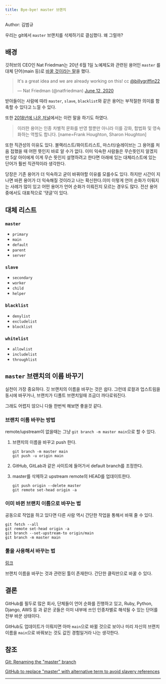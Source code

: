 ```yaml
---
title: Bye-bye! master 브랜치
---
```


Author: 김범규

우리는 git에서 `master` 브랜치를 삭제하기로 결심했다. 왜 그럴까?

## 배경

깃허브의 CEO인 Nat Friedman는 20년 6월 1일 노예제도와 관련된 용어인 `master` 를 대체 단어(main 등)로 [바꿀 것이라는 말](https://twitter.com/natfriedman/status/1271253144442253312)을 했다.

<blockquote class="twitter-tweet"><p lang="en" dir="ltr">It&#39;s a great idea and we are already working on this! cc <a href="https://twitter.com/billygriffin22?ref_src=twsrc%5Etfw">@billygriffin22</a></p>&mdash; Nat Friedman (@natfriedman) <a href="https://twitter.com/natfriedman/status/1271253144442253312?ref_src=twsrc%5Etfw">June 12, 2020</a></blockquote> <script async src="https://platform.twitter.com/widgets.js" charset="utf-8"></script>

받아들이는 사람에 따라 `master`, `slave`, `blacklist`와 같은 용어는 부적절한 의미를 함축할 수 있다고 느낄 수 있다.

또한 [2018년에 나온 저널](https://www.ncbi.nlm.nih.gov/pmc/articles/PMC6148600/)에서는 이런 말을 하기도 하였다.

> 이러한 용어는 인종 차별적 문화를 반영 할뿐만 아니라 이를 강화, 합법화 및 영속화하는 역할도 합니다. [name=Frank Houghton, Sharon Houghton]

또한 직관성의 이유도 있다. 블랙리스트/화이트리스트, 마스터/슬레이브는 그 용어를 처음 접했을 때 어떤 뜻인지 바로 알 수가 없다. 이미 익숙한 사람들은 무슨뜻인지 알겠지만 5살 아이에게 이게 무슨 뜻인지 설명하려고 한다면 아래에 있는 대체리스트에 있는 단어가 훨씬 직관적이라 생각한다.

당장은 기존 용어가 더 익숙하고 굳이 바꿔야할 이유를 모를수도 있다. 하지만 시간이 지나면 바뀐 용어가 더 익숙해질 것이라고 나는 확신한다.이미 이렇게 언어 순화가 이뤄지는 사례가 많이 있고 어떤 용어가 언어 순화가 이뤄진지 모르는 경우도 많다. 전산 용어 중에서도 대표적으로 '댓글'이 있다.

## 대체 리스트

### `master`

- `primary`
- `main`
- `default`
- `parent`
- `server`

### `slave`

- `secondary`
- `worker`
- `child`
- `helper`

### `blacklist`

- `denylist`
- `excludelist`
- `blocklist`

### `whitelist`

- `allowlist`
- `includelist`
- `throughlist`

## `master` 브랜치의 이름 바꾸기

실천이 가장 중요하다. 깃 브랜치의 이름을 바꾸는 것은 쉽다. 그런데 로컬과 업스트림을 동시에 바꾸거나, 브랜치가 디폴트 브랜치일때 조금더 까다로워진다.

그래도 어렵지 않으니 다들 한번씩 해보면 좋을것 같다.

### 브랜치 이름 바꾸는 방법

remote/upstream이 없을때는 그냥 `git branch -m master main`으로 할 수 있다.

1. 브랜치의 이름을 바꾸고 push 한다.

   ```shell
   git branch -m master main
   git push -u origin main
   ```

2. GitHub, GitLab과 같은 사이트에 들어가서 default branch를 조정한다.

3. master를 삭제하고 upstream remote의 HEAD를 업데이트한다.

   ```shell
   git push origin --delete master
   git remote set-head origin -a
   ```

### 이미 바뀐 브랜치 이름으로 바꾸는 법

공동으로 작업을 하고 있다면 다른 사람 역시 간단한 작업을 통해서 바꿔 줄 수 있다.

```shell
git fetch --all
git remote set-head origin -a
git branch --set-upstream-to origin/main
git branch -m master main
```

### 툴을 사용해서 바꾸는 법

[링크](https://eyqs.ca/tools/rename/)

브랜치 이름을 바꾸는 것과 관련된 툴이 존재한다. 간단한 클릭만으로 바꿀 수 있다.

## 결론

GitHub를 필두로 많은 회사, 단체들이 언어 순화를 진행하고 있고, Ruby, Python, Django, AWS 등 과 같은 곳들은 이미 내부에 쓰인 인종차별로 해석될 수 있는 단어를 전부 바꾼 상태이다.

GitHub도 업데이트가 이뤄지면 아마 `main`으로 바뀔 것으로 보이나 미리 자신의 브랜치 이름을 `main`으로 바꿔보는 것도 값진 경험일거라 나는 생각한다.

## 참조

[Git: Renaming the "master" branch](https://dev.to/rhymu8354/git-renaming-the-master-branch-137b)

[GitHub to replace "master" with alternative term to avoid slavery references
](https://www.zdnet.com/article/github-to-replace-master-with-alternative-term-to-avoid-slavery-references/)

---
